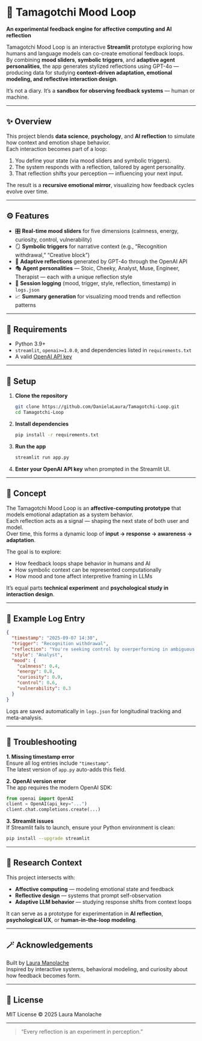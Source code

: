 # 🧠 Tamagotchi Mood Loop  
**An experimental feedback engine for affective computing and AI reflection**

Tamagotchi Mood Loop is an interactive **Streamlit** prototype exploring how humans and language models can co-create emotional feedback loops.  
By combining **mood sliders**, **symbolic triggers**, and **adaptive agent personalities**, the app generates stylized reflections using GPT-4o — producing data for studying **context-driven adaptation, emotional modeling, and reflective interaction design**.

It’s not a diary. It’s a **sandbox for observing feedback systems** — human or machine.

---

## ✨ Overview

This project blends **data science**, **psychology**, and **AI reflection** to simulate how context and emotion shape behavior.  
Each interaction becomes part of a loop:  
1. You define your state (via mood sliders and symbolic triggers).  
2. The system responds with a reflection, tailored by agent personality.  
3. That reflection shifts your perception — influencing your next input.  

The result is a **recursive emotional mirror**, visualizing how feedback cycles evolve over time.

---

## ⚙️ Features

- 🎛 **Real-time mood sliders** for five dimensions (calmness, energy, curiosity, control, vulnerability)  
- 🪞 **Symbolic triggers** for narrative context (e.g., “Recognition withdrawal,” “Creative block”)  
- 🧠 **Adaptive reflections** generated by GPT-4o through the OpenAI API  
- 🎭 **Agent personalities** — Stoic, Cheeky, Analyst, Muse, Engineer, Therapist — each with a unique reflection style  
- 📜 **Session logging** (mood, trigger, style, reflection, timestamp) in `logs.json`  
- 📈 **Summary generation** for visualizing mood trends and reflection patterns  

---

## 🔑 Requirements

- Python 3.9+  
- `streamlit`, `openai>=1.0.0`, and dependencies listed in `requirements.txt`  
- A valid [OpenAI API key](https://platform.openai.com/account/api-keys)

---

## 🚀 Setup

1. **Clone the repository**
   ```bash
   git clone https://github.com/DanielaLaura/Tamagotchi-Loop.git
   cd Tamagotchi-Loop
   ```

2. **Install dependencies**
   ```bash
   pip install -r requirements.txt
   ```

3. **Run the app**
   ```bash
   streamlit run app.py
   ```

4. **Enter your OpenAI API key** when prompted in the Streamlit UI.

---

## 🧩 Concept

The Tamagotchi Mood Loop is an **affective-computing prototype** that models emotional adaptation as a system behavior.  
Each reflection acts as a signal — shaping the next state of both user and model.  
Over time, this forms a dynamic loop of **input → response → awareness → adaptation**.  

The goal is to explore:
- How feedback loops shape behavior in humans and AI  
- How symbolic context can be represented computationally  
- How mood and tone affect interpretive framing in LLMs  

It’s equal parts **technical experiment** and **psychological study in interaction design**.

---

## 🧠 Example Log Entry

```json
{
  "timestamp": "2025-09-07 14:30",
  "trigger": "Recognition withdrawal",
  "reflection": "You're seeking control by overperforming in ambiguous spaces...",
  "style": "Analyst",
  "mood": {
    "calmness": 0.4,
    "energy": 0.8,
    "curiosity": 0.9,
    "control": 0.6,
    "vulnerability": 0.3
  }
}
```

Logs are saved automatically in `logs.json` for longitudinal tracking and meta-analysis.

---

## 🧰 Troubleshooting

**1. Missing timestamp error**  
Ensure all log entries include `"timestamp"`.  
The latest version of `app.py` auto-adds this field.

**2. OpenAI version error**  
The app requires the modern OpenAI SDK:  
```python
from openai import OpenAI
client = OpenAI(api_key="...")
client.chat.completions.create(...)
```

**3. Streamlit issues**  
If Streamlit fails to launch, ensure your Python environment is clean:  
```bash
pip install --upgrade streamlit
```

---

## 🧬 Research Context

This project intersects with:
- **Affective computing** — modeling emotional state and feedback  
- **Reflective design** — systems that prompt self-observation  
- **Adaptive LLM behavior** — studying response shifts from context loops  

It can serve as a prototype for experimentation in **AI reflection**, **psychological UX**, or **human-in-the-loop modeling**.

---

## 🪄 Acknowledgements

Built by [Laura Manolache](https://github.com/DanielaLaura)  
Inspired by interactive systems, behavioral modeling, and curiosity about how feedback becomes form.

---

## 📜 License

MIT License © 2025 Laura Manolache  

---

> “Every reflection is an experiment in perception.”
